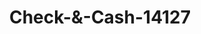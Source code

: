 ---
f_zip-code: 79603
f_state-code: TX
title: Check-&-Cash-14127
f_phone: 325-672-2274
f_city-only: Abilene
f_address: 3517 North 1St Street Abilene
f_location-unique-id: '14127'
slug: check-&-cash-14127
updated-on: '2024-05-30T13:46:58.046Z'
created-on: '2024-05-30T13:36:59.803Z'
published-on: '2024-05-30T13:54:32.469Z'
f_city-state: cms/city/abilene-tx.md
f_company: cms/company/check-&-cash.md
f_state: cms/state/texas.md
layout: '[payday-loan].html'
tags: payday-loan
---